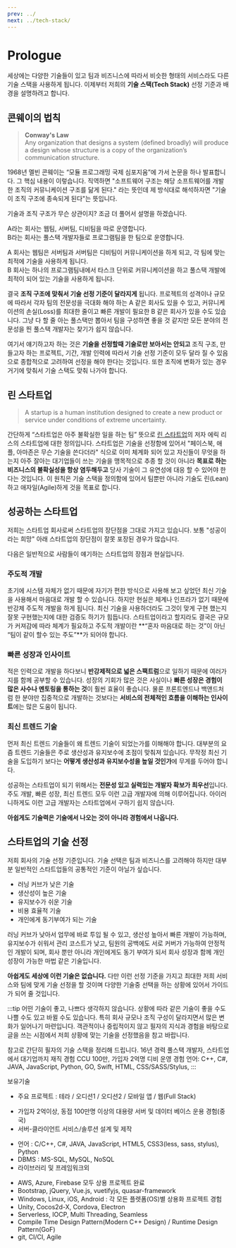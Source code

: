 ```yaml
---
prev: ../
next: ../tech-stack/
---
```


# Prologue

세상에는 다양한 기술들이 있고 팀과 비즈니스에 따라서 비슷한 형태의 서비스라도 다른 기술 스택을 사용하게 됩니다. 이제부터 저희의 **기술 스택(Tech Stack)** 선정 기준과 배경을 설명하려고 합니다.

## 콘웨이의 법칙

> **Conway's Law**<br>
> Any organization that designs a system (defined broadly) will produce a design whose structure is a copy of the organization’s communication structure.

1968년 멜빈 콘웨이는 “모듈 프로그래밍 국제 심포지움”에 가서 논문을 하나 발표합니다. 그 핵심 내용이 이렇습니다. 직역하면 "소프트웨어 구조는 해당 소프트웨어를 개발한 조직의 커뮤니케이션 구조를 닮게 된다." 라는 뜻인데 제 방식대로 해석하자면 "기술이 조직 구조에 종속되게 된다"는 뜻입니다.

기술과 조직 구조가 무슨 상관이지? 조금 더 풀어서 설명을 하겠습니다.

A라는 회사는 웹팀, 서버팀, 디비팀을 따로 운영합니다.<br>
B라는 회사는 풀스택 개발자들로 프로그램팀을 한 팀으로 운영합니다.

A 회사는 웹팀은 서버팀과 서버팀은 디비팀이 커뮤니케이션을 하게 되고, 각 팀에 맞는 최적에 기술을 사용하게 됩니다.<br>
B 회사는 하나의 프로그램팀내에서 타스크 단위로 커뮤니케이션을 하고 풀스택 개발에 최적이 되어 있는 기술을 사용하게 됩니다.

결국 **조직 구조에 맞춰서 기술 선정 기준이 달라지게** 됩니다. 프로젝트의 성격이나 규모에 따라서 각자 팀의 전문성을 극대화 해야 하는 A 같은 회사도 있을 수 있고, 커뮤니케이션의 손실(Loss)를 최대한 줄이고 빠른 개발이 필요한 B 같은 회사가 있을 수도 있습니다. 그냥 다 할 줄 아는 풀스택만 뽑아서 팀을 구성하면 좋을 것 같지만 모든 분야의 전문성을 띈 풀스택 개발자는 찾기가 쉽지 않습니다.

여기서 얘기하고자 하는 것은 **기술을 선정할때 기술로만 보아서는 안되고** 조직 구조, 만들고자 하는 프로젝트, 기간, 개발 인력에 따라서 기술 선정 기준이 모두 달라 질 수 있음으로 종합적으로 고려하여 선정을 해야 한다는 것입니다. 또한 조직에 변화가 있는 경우 거기에 맞춰서 기술 스택도 맞춰 나가야 합니다.


## 린 스타트업

> A startup is a human institution designed to create a new product or service under conditions of extreme uncertainty.

간단하게 “스타트업은 아주 불확실한 일을 하는 팀” 뜻으로 [린 스타트업](http://theleanstartup.com/book)의 저자 에릭 리스의 스타트업에 대한 정의입니다. 스타트업은 기술을 선정함에 있어서 "페이스북, 애플, 아마존은 무슨 기술을 쓴다더라" 식으로 이미 체계화 되어 있고 자신들이 무엇을 하는지 아주 잘아는 대기업들이 쓰는 기술을 맹목적으로 추종 할 것이 아니라 **목표로 하는 비즈니스의 불확실성을 항상 염두해두고** 당사 기술이 그 유연성에 대응 할 수 있어야 한다는 것입니다. 이 원칙은 기술 스택을 정의함에 있어서 팀뿐만 아니라 기술도 린(Lean)하고 애자일(Agile)하게 것을 목표로 합니다.


## 성공하는 스타트업

저희는 스타트업 회사로써 스타트업의 장단점을 그대로 가지고 있습니다. 보통 "성공이라는 희망" 아래 스타트업의 장단점이 잘못 포장된 경우가 많습니다.<br>

다음은 일반적으로 사람들이 얘기하는 스타트업의 장점과 현실입니다.

### 주도적 개발

초기에 시스템 자체가 없기 때문에 자기가 편한 방식으로 사용해 보고 싶었던 최신 기술을 사용해서 마음대로 개발 할 수 있습니다. 하지만 현실은 체계나 인프라가 없기 때문에 반강제 주도적 개발을 하게 됩니다. 최신 기술을 사용하더라도 그것이 맞게 구현 했는지 잘못 구현했는지에 대한 검증도 하기가 힘듭니다. 스타트업이라고 할지라도 결국은 규모가 커져감에 따라 체계가 필요하고 주도적 개발이란 **“혼자 마음대로 하는 것”이 아닌 “팀이 같이 할수 있는 주도”**가 되어야 합니다.

### 빠른 성장과 인사이트

적은 인력으로 개발을 하다보니 **반강제적으로 넓은 스팩트럼**으로 일하기 때문에 여러가지를 함께 공부할 수 있습니다. 성장의 기회가 많은 것은 사실이나 **빠른 성장은 경험이 많은 사수나 멘토링을 통하는 것**이 훨씬 효율이 좋습니다. 물론 프론트엔드나 백앤드처럼 한 분야만 집중적으로 개발하는 것보다는 **서비스의 전체적인 흐름을 이해하는 인사이트**에는 많은 도움이 됩니다.

### 최신 트렌드 기술

먼저 최신 트렌드 기술들이 왜 트렌드 기술이 되었는가를 이해해야 합니다. 대부분의 요즘 트렌드 기술들은 주로 생산성과 유지보수에 초점이 맞춰져 있습니다. 무작정 최신 기술을 도입하기 보다는 **어떻게 생산성과 유지보수성을 높일 것인가**에 무게를 두어야 합니다.

성공하는 스타트업이 되기 위해서는 **전문성 있고 실력있는 개발자 확보가 최우선**입니다. 주도 개발, 빠른 성장, 최신 트렌드 모두 이런 고급 개발자에 의해 이루어집니다. 아이러니하게도 이런 고급 개발자는 스타트업에서 구하기 쉽지 않습니다.

**아쉽게도 기술력은 기술에서 나오는 것이 아니라 경험에서 나옵니다.**


## 스타트업의 기술 선정

저희 회사의 기술 선정 기준입니다. 기술 선택은 팀과 비즈니스를 고려해야 하지만 대부분 일반적인 스타트업들의 공통적인 기준이 아닐가 싶습니다.

* 러닝 커브가 낮은 기술
* 생산성이 높은 기술
* 유지보수가 쉬운 기술
* 비용 효율적 기술
* 개인에게 동기부여가 되는 기술

러닝 커브가 낮아서 업무에 바로 투입 될 수 있고, 생산성 높아서 빠른 개발이 가능하며, 유지보수가 쉬워서 관리 코스트가 낮고, 팀원의 공백에도 서로 커버가 가능하여 안정적인 개발이 되며, 회사 뿐만 아니라 개인에게도 동기 부여가 되서 회사 성장과 함께 개인 성장이 가능한 마법 같은 기술입니다.

**아쉽게도 세상에 이런 기술은 없습니다.** 다만 이런 선정 기준을 가지고 최대한 저희 서비스와 팀에 맞게 기술 선정을 할 것이며 다양한 기술중 선택을 하는 상황에 있어서 가이드가 되어 줄 것입니다.


:::tip
어떤 기술이 좋고, 나쁘다 생각하지 않습니다. 상황에 따라 같은 기술이 좋을 수도 나쁠 수도 있고 바뀔 수도 있습니다. 특히 회사 규모나 조직 구성이 달라지면서 많은 변화가 일어나기 마련입니다. 객관적이나 중립적이지 않고 필자의 지식과 경험을 바탕으로 글을 쓰는 시점에서 저희 상황에 맞는 기술을 선정했음을 참고 바랍니다.

참고로 간단히 필자의 기술 스택을 정리해 드립니다.
16년 경력 풀스택 개발자, 스타트업에서 대기업까지 재직 경험
CCU 100만, 가입자 2억명 디비 운영 경험
언어: C++, C#, JAVA, JavaScript, Python, GO, Swift, HTML, CSS/SASS/Stylus,
:::

보유기술
* 주요 프로젝트 : 테라 / 오디션1 / 오디션2 / 모바일 앱 / 웹(Full Stack)
- 가입자 2억이상, 동접 100만명 이상의 대용량 서버 및 데이터 베이스 운용 경험(중국)
- 서버-클라이언트 서비스/솔루션 설계 및 제작
* 언어 : C/C++, C#, JAVA, JavaScript, HTML5, CSS3(less, sass, stylus), Python
* DBMS : MS-SQL, MySQL, NoSQL
* 라이브러리 및 프레임워크외
- AWS, Azure, Firebase 모두 상용 프로젝트 완료
- Bootstrap, jQuery, Vue.js, vuetifyjs, quasar-framework
- Windows, Linux, iOS, Android : 각 모든 플렛폼(OS)별 상용화 프로젝트 경험
- Unity, Cocos2d-X, Cordova, Electron
- Serverless, IOCP, Multi Threading, Seamless
- Compile Time Design Pattern(Modern C++ Design) / Runtime Design Pattern(GoF)
- git, CI/CI, Agile

